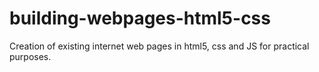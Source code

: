 # building-webpages-html5-css
Creation of existing internet web pages in html5, css and JS for practical purposes. 
